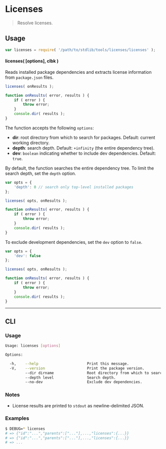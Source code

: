 # Licenses

> Resolve licenses.


<!-- <intro> -->

<!-- </intro> -->


<!-- <usage> -->

## Usage

``` javascript
var licenses = require( '/path/to/stdlib/tools/licenses/licenses' );
```

#### licenses( \[options\], clbk )

Reads installed package dependencies and extracts license information from `package.json` files. 

``` javascript
licenses( onResults );

function onResults( error, results ) {
    if ( error ) {
        throw error;
    }
    console.dir( results );
}
```

The function accepts the following `options`:

* __dir__: root directory from which to search for packages. Default: current working directory.
* __depth__: search depth. Default: `+infinity` (the entire dependency tree).
* __dev__: `boolean` indicating whether to include dev dependencies. Default: `true`.

By default, the function searches the entire dependency tree. To limit the search depth, set the `depth` option.

``` javascript
var opts = {
    'depth': 0 // search only top-level installed packages
};

licenses( opts, onResults );

function onResults( error, results ) {
    if ( error ) {
        throw error;
    }
    console.dir( results );
}
```

To exclude development dependencies, set the `dev` option to `false`.

``` javascript
var opts = {
    'dev': false
};

licenses( opts, onResults );

function onResults( error, results ) {
    if ( error ) {
        throw error;
    }
    console.dir( results );
}
```

<!-- </usage> -->


<!-- <examples> -->

<!-- ## Examples

``` javascript

``` -->

<!-- </examples> -->


<!-- <cli> -->

---

## CLI

<!-- <usage> -->

### Usage

``` bash
Usage: licenses [options]

Options:

  -h,    --help                      Print this message.
  -V,    --version                   Print the package version.
         --dir dirname               Root directory from which to search.
         --depth level               Search depth.
         --no-dev                    Exclude dev dependencies.
```

<!-- </usage> -->


<!-- <notes> -->

### Notes

* License results are printed to `stdout` as newline-delimited JSON.


<!-- <examples> -->

### Examples

``` bash
$ DEBUG=* licenses
# => {"id":"...","parents":["..."],...,"licenses":{...}}
# => {"id":"...","parents":["..."],...,"licenses":{...}}
# => ...
```


<!-- </examples> -->

<!-- </cli> -->


<!-- <links> -->

<!-- </links> -->
